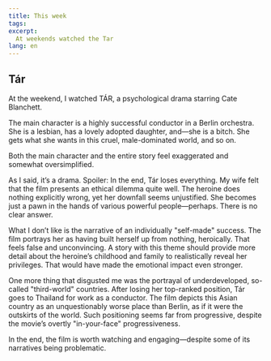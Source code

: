 ```yaml
---
title: This week
tags:
excerpt:
  At weekends watched the Tar
lang: en
---
```

## Tár
At the weekend, I watched TÁR, a psychological drama starring Cate Blanchett.

The main character is a highly successful conductor in a Berlin orchestra. She is a lesbian, has a lovely adopted daughter, and—she is a bitch. She gets what she wants in this cruel, male-dominated world, and so on.

Both the main character and the entire story feel exaggerated and somewhat oversimplified.

As I said, it’s a drama. Spoiler: In the end, Tár loses everything. My wife felt that the film presents an ethical dilemma quite well. The heroine does nothing explicitly wrong, yet her downfall seems unjustified. She becomes just a pawn in the hands of various powerful people—perhaps. There is no clear answer.

What I don’t like is the narrative of an individually "self-made" success. The film portrays her as having built herself up from nothing, heroically. That feels false and unconvincing. A story with this theme should provide more detail about the heroine’s childhood and family to realistically reveal her privileges. That would have made the emotional impact even stronger.

One more thing that disgusted me was the portrayal of underdeveloped, so-called "third-world" countries. After losing her top-ranked position, Tár goes to Thailand for work as a conductor. The film depicts this Asian country as an unquestionably worse place than Berlin, as if it were the outskirts of the world. Such positioning seems far from progressive, despite the movie’s overtly "in-your-face" progressiveness.

In the end, the film is worth watching and engaging—despite some of its narratives being problematic.




